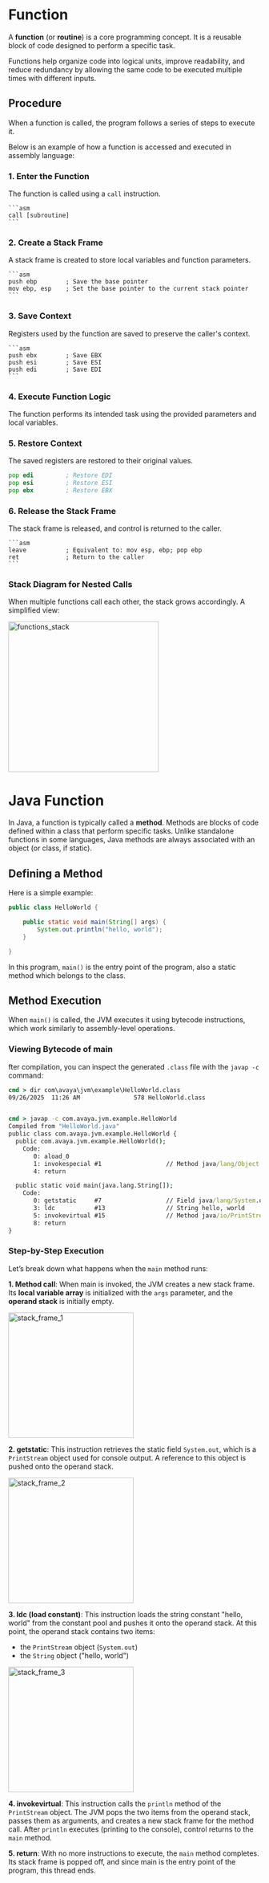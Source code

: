 # Function

A **function** (or **routine**) is a core programming concept. It is a reusable block of code designed to perform a specific task.

Functions help organize code into logical units, improve readability, and reduce redundancy by allowing the same code to be executed multiple times with different inputs.

## Procedure

When a function is called, the program follows a series of steps to execute it.

Below is an example of how a function is accessed and executed in assembly language:

### 1. Enter the Function

   The function is called using a `call` instruction.

    ```asm
    call [subroutine]
    ```


### 2. Create a Stack Frame

   A stack frame is created to store local variables and function parameters.

    ```asm
    push ebp        ; Save the base pointer
    mov ebp, esp    ; Set the base pointer to the current stack pointer
    ```

### 3. Save Context

   Registers used by the function are saved to preserve the caller's context.

    ```asm
    push ebx        ; Save EBX
    push esi        ; Save ESI
    push edi        ; Save EDI
    ```

### 4. Execute Function Logic

   The function performs its intended task using the provided parameters and local variables.


### 5. Restore Context

   The saved registers are restored to their original values.

   ```asm
   pop edi         ; Restore EDI
   pop esi         ; Restore ESI
   pop ebx         ; Restore EBX
   ```

### 6. Release the Stack Frame

   The stack frame is released, and control is returned to the caller.

    ```asm
    leave           ; Equivalent to: mov esp, ebp; pop ebp
    ret             ; Return to the caller
    ```

### Stack Diagram for Nested Calls

When multiple functions call each other, the stack grows accordingly. A simplified view:

<img src="img/10-1.png" alt="functions_stack" width="300">

# Java Function

In Java, a function is typically called a **method**. Methods are blocks of code defined within a class that perform specific tasks. Unlike standalone functions in some languages, Java methods are always associated with an object (or class, if static).

## Defining a Method

Here is a simple example:

```java
public class HelloWorld {

    public static void main(String[] args) {
        System.out.println("hello, world");
    }

}
```

In this program, `main()` is the entry point of the program, also a static method which belongs to the class.

## Method Execution

When `main()` is called, the JVM executes it using bytecode instructions, which work similarly to assembly-level operations.

### Viewing Bytecode of main

fter compilation, you can inspect the generated `.class` file with the `javap -c` command:

```cmd
cmd > dir com\avaya\jvm\example\HelloWorld.class
09/26/2025  11:26 AM               578 HelloWorld.class


cmd > javap -c com.avaya.jvm.example.HelloWorld
Compiled from "HelloWorld.java"
public class com.avaya.jvm.example.HelloWorld {
  public com.avaya.jvm.example.HelloWorld();
    Code:
       0: aload_0
       1: invokespecial #1                  // Method java/lang/Object."<init>":()V
       4: return

  public static void main(java.lang.String[]);
    Code:
       0: getstatic     #7                  // Field java/lang/System.out:Ljava/io/PrintStream;
       3: ldc           #13                 // String hello, world
       5: invokevirtual #15                 // Method java/io/PrintStream.println:(Ljava/lang/String;)V
       8: return
}
```
### Step-by-Step Execution 

Let’s break down what happens when the `main` method runs:

**1. Method call**: When main is invoked, the JVM creates a new stack frame. Its **local variable array** is initialized with the `args` parameter, and the **operand stack** is initially empty.

<img src="img/10-2.png" alt="stack_frame_1" width="250">

**2. getstatic**: This instruction retrieves the static field `System.out`, which is a `PrintStream` object used for console output. A reference to this object is pushed onto the operand stack.

<img src="img/10-3.png" alt="stack_frame_2" width="250">

**3. ldc (load constant)**: This instruction loads the string constant "hello, world" from the constant pool and pushes it onto the operand stack. At this point, the operand stack contains two items:
- the `PrintStream` object (`System.out`)
- the `String` object ("hello, world")

<img src="img/10-4.png" alt="stack_frame_3" width="250">

**4. invokevirtual**: This instruction calls the `println` method of the `PrintStream` object. The JVM pops the two items from the operand stack, passes them as arguments, and creates a new stack frame for the method call. After `println` executes (printing to the console), control returns to the `main` method.

**5. return**: With no more instructions to execute, the `main` method completes. Its stack frame is popped off, and since main is the entry point of the program, this thread ends.
